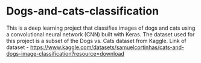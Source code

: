 # Dogs-and-cats-classification
This is a deep learning project that classifies images of dogs and cats using a convolutional neural network (CNN) built with Keras. The dataset used for this project is a subset of the Dogs vs. Cats dataset from Kaggle.
Link of dataset - https://www.kaggle.com/datasets/samuelcortinhas/cats-and-dogs-image-classification?resource=download

